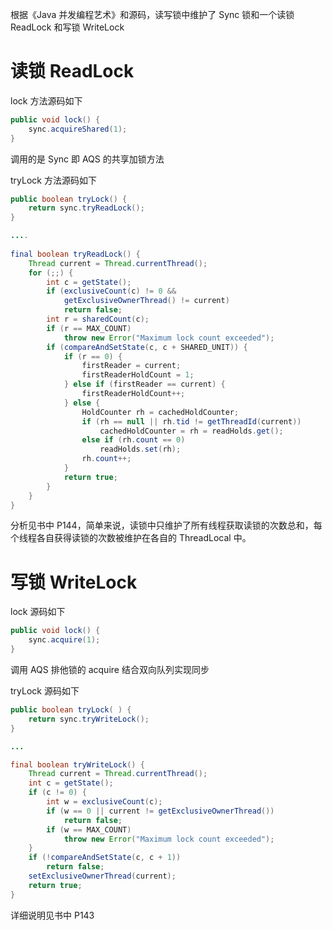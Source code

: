根据《Java 并发编程艺术》和源码，读写锁中维护了 Sync 锁和一个读锁 ReadLock 和写锁 WriteLock

# 读锁 ReadLock

lock 方法源码如下

```java
public void lock() {
    sync.acquireShared(1);
}
```

调用的是 Sync 即 AQS 的共享加锁方法

tryLock 方法源码如下

```java
public boolean tryLock() {
    return sync.tryReadLock();
}

....
    
final boolean tryReadLock() {
    Thread current = Thread.currentThread();
    for (;;) {
        int c = getState();
        if (exclusiveCount(c) != 0 &&
            getExclusiveOwnerThread() != current)
            return false;
        int r = sharedCount(c);
        if (r == MAX_COUNT)
            throw new Error("Maximum lock count exceeded");
        if (compareAndSetState(c, c + SHARED_UNIT)) {
            if (r == 0) {
                firstReader = current;
                firstReaderHoldCount = 1;
            } else if (firstReader == current) {
                firstReaderHoldCount++;
            } else {
                HoldCounter rh = cachedHoldCounter;
                if (rh == null || rh.tid != getThreadId(current))
                    cachedHoldCounter = rh = readHolds.get();
                else if (rh.count == 0)
                    readHolds.set(rh);
                rh.count++;
            }
            return true;
        }
    }
}
```

分析见书中 P144，简单来说，读锁中只维护了所有线程获取读锁的次数总和，每个线程各自获得读锁的次数被维护在各自的 ThreadLocal 中。

# 写锁 WriteLock

lock 源码如下

```java
public void lock() {
    sync.acquire(1);
}
```

调用 AQS 排他锁的 acquire 结合双向队列实现同步

tryLock 源码如下

```java
public boolean tryLock( ) {
    return sync.tryWriteLock();
}

...

final boolean tryWriteLock() {
    Thread current = Thread.currentThread();
    int c = getState();
    if (c != 0) {
        int w = exclusiveCount(c);
        if (w == 0 || current != getExclusiveOwnerThread())
            return false;
        if (w == MAX_COUNT)
            throw new Error("Maximum lock count exceeded");
    }
    if (!compareAndSetState(c, c + 1))
        return false;
    setExclusiveOwnerThread(current);
    return true;
}
```

详细说明见书中 P143



